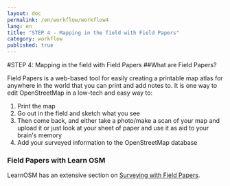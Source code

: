 ```yaml
---
layout: doc
permalink: /en/workflow/workflow4
lang: en
title: "STEP 4 - Mapping in the field with Field Papers"
category: workflow
published: true
---
```


#STEP 4: Mapping in the field with Field Papers
##What are Field Papers?

Field Papers is a web-based tool for easily creating a printable map atlas for anywhere in the world that you can print and add notes to.
It is one way to edit OpenStreetMap in a low-tech and easy way to:

1. Print the map 
2. Go out in the field and sketch what you see
3. Then come back, and either take a photo/make a scan of your map and upload it or just look at your sheet of paper and use it as aid to your brain's memory
4. Add your surveyed information to the OpenStreetMap database


### Field Papers with Learn OSM
LearnOSM has an extensive section on [Surveying with Field Papers](http://learnosm.org/en/beginner/field-papers/).